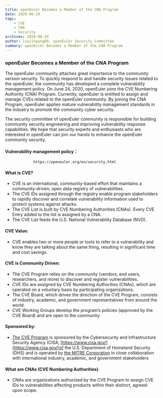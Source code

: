 ```yaml
---
title: openEuler Becomes a Member of the CNA Program
date: 2020-06-24
tags:
    - CVE
    - CNA
    - Security
archives: 2020-06-24
author: liujingang09, openEuler Security Committee
summary: openEuler Becomes a Member of the CNA Program
---
```


### openEuler Becomes a Member of the CNA Program

The openEuler community attaches great importance to the community version security. To quickly respond to and handle security issues related to the openEuler, the community has developed a complete vulnerability management policy. On June 24, 2020, openEuler joins the CVE Numbering Authority (CNA) Program. Currently, openEuler is entitled to assign and manage CVEs related to the openEuler community. By joining the CNA Program, openEuler applies mature vulnerability management standards in the industry to promote the community cyber security. 

The security committee of openEuler community is responsible for building community security engineering and improving vulnerability response capabilities. We hope that security experts and enthusiasts who are interested in openEuler can join our hands to enhance the openEuler community security.

#### Vulnerability management policy：
                 https://openeuler.org/en/security.html
#### What is CVE?
+ CVE is an international, community-based effort that maintains a community-driven, open data registry of vulnerabilities. 
+ The CVE IDs assigned through the registry enable program stakeholders to rapidly discover and correlate vulnerability information used to protect systems against attacks. 
+ The CVE List is built by CVE Numbering Authorities (CNAs). Every CVE Entry added to the list is assigned by a CNA.
+ The CVE List feeds the U.S. National Vulnerability Database (NVD).

#### CVE Value:
+ CVE enables two or more people or tools to refer to a vulnerability and know they are talking about the same thing, resulting in significant time and cost savings. 

#### CVE is Community Driven:
+ The CVE Program relies on the community (vendors, end users, researchers, and more) to discover and register vulnerabilities.
+ CVE IDs are assigned by CVE Numbering Authorities (CNAs), which are operated on a voluntary basis by participating organizations.
+ The CVE Board, which drives the direction of the CVE Program, consists of industry, academic, and government representatives from around the world.
+ CVE Working Groups develop the program’s policies (approved by the CVE Board) and are open to the community.

#### Sponsored by:
+ [The CVE Program](https://cve.mitre.org/) is sponsored by the Cybersecurity and Infrastructure Security Agency (CISA, [https://www.cisa.gov/](https://www.cisa.gov/)of the U.S. Department of Homeland Security (DHS) and is operated by [the MITRE Corporation](https://www.mitre.org/) in close collaboration with international industry, academic, and government stakeholders

#### What are CNAs (CVE Numbering Authorities)
+ CNAs are organizations authorized by the CVE Program to assign CVE IDs to vulnerabilities affecting products within their distinct, agreed-upon scope.

